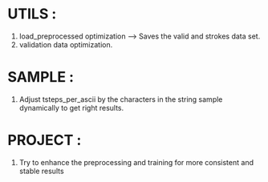 UTILS :
=======
1. load_preprocessed optimization --> Saves the valid and strokes data set. 
2. validation data optimization.

SAMPLE :
=======
1. Adjust tsteps_per_ascii by the characters in the string sample dynamically to get right results.

PROJECT :
=======
1. Try to enhance the preprocessing and training for more consistent and stable results

